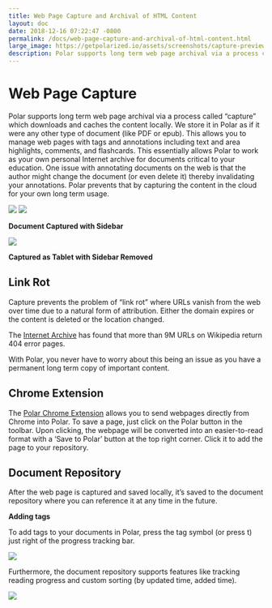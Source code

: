 ```yaml
---
title: Web Page Capture and Archival of HTML Content
layout: doc
date: 2018-12-16 07:22:47 -0800
permalink: /docs/web-page-capture-and-archival-of-html-content.html
large_image: https://getpolarized.io/assets/screenshots/capture-preview-narrow.png
description: Polar supports long term web page archival via a process called "capture" which downloads and caches the content locally.  
---
```


# Web Page Capture

Polar supports long term web page archival via a process called “capture” which downloads and caches the content locally. We store it in Polar as if it were any other type of document (like PDF or epub).
This allows you to manage web pages with tags and annotations including text and area highlights, comments, and flashcards. This essentially allows Polar to work as your own personal Internet archive for documents critical to your education. One issue with annotating documents on the web is that the author might change the document (or even delete it) thereby invalidating your annotations. Polar prevents that by capturing the content in the cloud for your own long term usage.

<img class="img-fluid" src="https://i.imgur.com/GFBRgFv.png">

<img class="img-fluid" src="https://i.imgur.com/EmeCg6Q.png">

**Document Captured with Sidebar**
 
<img class="img-fluid" src="https://i.imgur.com/fFufEr7.png">

**Captured as Tablet with Sidebar Removed**

## Link Rot
 
Capture prevents the problem of “link rot” where URLs vanish from the web over time due to a natural form of attribution. Either the domain expires or the content is deleted or the location changed.
 
 
The <a href="https://blog.archive.org/2018/10/01/more-than-9-million-broken-links-on-wikipedia-are-now-rescued/">Internet Archive</a> has found that more than 9M URLs on Wikipedia return 404 error pages.
 
With Polar, you never have to worry about this being an issue as you have a permanent long term copy of important content.
 
## Chrome Extension

The <a href="https://chrome.google.com/webstore/detail/save-to-polar/jkfdkjomocoaljglgddnmhcbolldcafd" target="_blank">Polar Chrome Extension</a> allows you to send webpages directly from Chrome into Polar. To save a page, just click on the Polar button in the toolbar. Upon clicking, the webpage will be converted into an easier-to-read format with a ‘Save to Polar’ button at the top right corner. Click it to add the page to your repository.
 
## Document Repository

After the web page is captured and saved locally, it’s saved to the document repository where you can reference it at any time in the future.

**Adding tags**

To add tags to your documents in Polar, press the tag symbol (or press t) just right of the progress tracking bar. 

<img class="img-fluid" src="https://i.imgur.com/NM344Rh.pngg">

Furthermore, the document repository supports features like tracking reading progress and custom sorting (by updated time, added time).

<img class="img-fluid" src="https://i.imgur.com/dqdGSOt.png">
